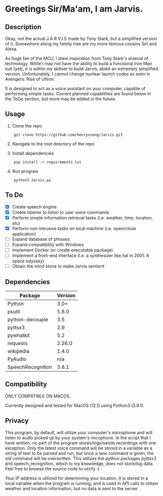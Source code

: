 # Greetings Sir/Ma'am, I am Jarvis. 
 
## Description

Okay, not the actual J.A.R.V.I.S made by Tony Stark, but a simplified version of it. Somewhere along my family tree are my more famous cousins Siri and Alexa.

As huge fan of the MCU, I drew inspiration from Tony Stark's arsenal of technology. While I may not have the ability to build a functional Iron Man suit (yet), it is within my skillset to build Jarvis, ableit an extremely simplified version. Unfortunately, I cannot change nuclear launch codes as seen in Avengers: Rise of Ultron.

It is designed to act as a voice assistant on your computer, capable of performing simple tasks. Current planned capabilities are found below in the ToDo section, but more may be added in the future.  

## Usage
1. Clone the repo
```
    git clone https://github.com/henryxsong/Jarvis.git
```

2. Navigate to the root directory of the repo

3. Install dependencies
```
    pip install -r requirements.txt
```

4. Run program
```
    python3 Jarvis.py
```

## To Do
- [x] Create speech engine
- [x] Create listener to listen to user voice commands
- [x] Perform simple information retrieval tasks (i.e. weather, time, location, etc)
- [x] Perform non-intrusive tasks on local machine (i.e. open/close application)
- [ ] Expand database of phrases
- [ ] Expand compatibility with Windows
- [ ] Implement Docker (or create executable package)
- [ ] Implement a front-end interface (i.e. a synthesizer like hal in 2001: A space odyssey)
- [ ] Obtain the mind stone to make Jarvis sentient

## Dependencies
| Package | Version |
| ----------- | ----------- |
| Python | 3.0+ |
| psutil | 5.8.0 |
| python-decouple | 3.5 |
| pyttsx3 | 2.9 |
| pywhatkit | 5.2 |
| requests | 2.26.0 |
| wikipedia | 1.4.0 |
| PyAudio | n/a |
| SpeechRecognition | 3.8.1 |



## Compatibility
ONLY COMPATIBLE ON MACOS.

Currently designed and tested for MacOS (12.1) using Python3 (3.9.1).

## Privacy
This program, by default, will utilize your computer's microphone and will listen to audio picked up by your system's micophone. In the script that I have written, no part of the program stores/logs/sends recordings with one exception. Only the latest voice command will be stored in a variable as a string of text to be parsed and run, but once a new command is given, the old command will be overwritten. This utilizes the python packages pyttsx3 and speech_recognition, which to my knowledge, does not store/log data. Feel free to browse the source code to verify :)

Your IP address is utilized for determining your location. It is stored in a local variable when the program is running, and is used in API calls to obtain weather and location information, but no data is sent to the server.
